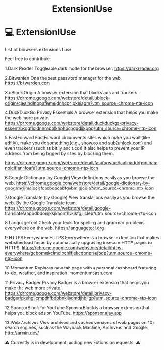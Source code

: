 <h1 align="center">ExtensionIUse</h1>

# 💻 ExtensionIUse

List of browsers extensions I use.

Feel free to contribute

1.Dark Reader
Toggleable dark mode for the browser.
https://darkreader.org

2.Bitwarden
One the best password manager for the web.
https://bitwarden.com

3.uBlock Origin
A browser extension that blocks ads and trackers.
https://chrome.google.com/webstore/detail/ublock-origin/cjpalhdlnbpafiamejdnhcphjbkeiagm?utm_source=chrome-ntp-icon

4.DuckDuckGo Privacy Essentials
A browser extension that helps you make the web more private.
https://chrome.google.com/webstore/detail/duckduckgo-privacy-essent/bkdgflcldnnnapblkhphbgpggdiikppg?utm_source=chrome-ntp-icon

5.FastForward
FastForward circumvents sites which make you wait (like adf.ly), make you do something (e.g., show.co and sub2unlock.com) and even trackers (such as bit.ly and t.co)! It also helps to prevent your IP address from being logged by sites by blocking them.

https://chrome.google.com/webstore/detail/fastforward/icallnadddjmdinamnolclfjanhfoafe?utm_source=chrome-ntp-icon

6.Google Dictionary (by Google)
View definitions easily as you browse the web.
https://chrome.google.com/webstore/detail/google-dictionary-by-goog/mgijmajocgfcbeboacabfgobmjgjcoja?utm_source=chrome-ntp-icon

7.Google Translate (by Google)
View translations easily as you browse the web. By the Google Translate team.
https://chrome.google.com/webstore/detail/google-translate/aapbdbdomjkkjkaonfhkkikfgjllcleb?utm_source=chrome-ntp-icon

8.LanguageTool
Check your texts for spelling and grammar problems everywhere on the web.
https://languagetool.org

9.HTTPS Everywhere
HTTPS Everywhere is a browser extension that makes websites load faster by automatically upgrading insecure HTTP pages to HTTPS.
https://chrome.google.com/webstore/detail/https-everywhere/gcbommkclmclpchllfjekcdonpmejbdp?utm_source=chrome-ntp-icon

10.Momentum
Replaces new tab page with a personal dashboard featuring to-do, weather, and inspiration.
momentumdash.com

11.Privacy Badger
Privacy Badger is a browser extension that helps you make the web more private.
https://chrome.google.com/webstore/detail/privacy-badger/pkehgijcmpdhfbdbbnkijodmdjhbjlgp?utm_source=chrome-ntp-icon

12.SponsorBlock for YouTube
SponsorBlock is a browser extension that helps you block ads on YouTube.
https://sponsor.ajay.app

13.Web Archives
View archived and cached versions of web pages on 10+ search engines, such as the Wayback Machine, Archive.is and Google.
http://armin.dev/


⚠️ Currently is in development, adding new Extions on requests. ⚠️


